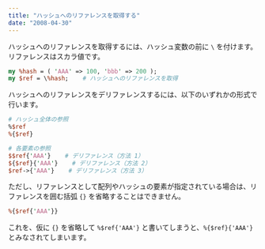 ```yaml
---
title: "ハッシュへのリファレンスを取得する"
date: "2008-04-30"
---
```


ハッシュへのリファレンスを取得するには、ハッシュ変数の前に `\` を付けます。
リファレンスはスカラ値です。

```perl
my %hash = ( 'AAA' => 100, 'bbb' => 200 );
my $ref = \%hash;    # ハッシュへのリファレンスを取得
```

ハッシュへのリファレンスをデリファレンスするには、以下のいずれかの形式で行います。

```perl
# ハッシュ全体の参照
%$ref
%{$ref}

# 各要素の参照
$$ref{'AAA'}    # デリファレンス（方法 1）
${$ref}{'AAA'}    # デリファレンス（方法 2）
$ref->{'AAA'}    # デリファレンス（方法 3）
```

ただし、リファレンスとして配列やハッシュの要素が指定されている場合は、リファレンスを囲む括弧 `{}` を省略することはできません。

```perl
%{$ref{'AAA'}}
```

これを、仮に `{}` を省略して `%$ref{'AAA'}` と書いてしまうと、`%{$ref}{'AAA'}` とみなされてしまいます。

